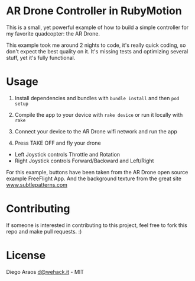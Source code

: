 # AR Drone Controller in RubyMotion

This is a small, yet powerful example of how to build a simple controller for my favorite quadcopter: the AR Drone.

This example took me around 2 nights to code, it's really quick coding, so don't expect the best quality on it.
It's missing tests and optimizing several stuff, yet it's fully functional.

# Usage

1) Install dependencies and bundles with ```bundle install``` and then ```pod setup```

2) Compile the app to your device with ```rake device``` or run it locally with ```rake```

3) Connect your device to the AR Drone wifi network and run the app

4) Press TAKE OFF and fly your drone

- Left Joystick controls Throttle and Rotation
- Right Joystick controls Forward/Backward and Left/Right

For this example, buttons have been taken from the AR Drone open source example FreeFlight App. And the background texture from the great site www.subtlepatterns.com

# Contributing

If someone is interested in contributing to this project, feel free to fork this repo and make pull requests. :)

# License

Diego Araos <d@wehack.it> - MIT

